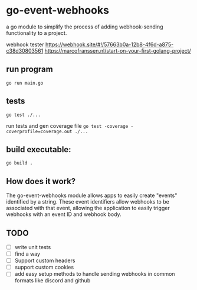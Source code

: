 # go-event-webhooks

a go module to simplify the process of adding webhook-sending functionality to a project.


 
 webhook tester 
https://webhook.site/#!/57663b0a-12b8-4f6d-a875-c38d30803561
https://marcofranssen.nl/start-on-your-first-golang-project/

## run program
`go run main.go`


## tests
`go test ./...`

run tests and gen coverage file
`go test -coverage -coverprofile=coverage.out ./...
`

##  build executable:
`go build .`


## How does it work?

The go-event-webhooks module allows apps to easily create "events" identified by a string. These event identifiers allow webhooks to be associated with that event, allowing the application to easily trigger webhooks with an event ID and webhook body.  

## TODO
- [ ] write unit tests
- [ ] find a way 
- [ ] Support custom headers
- [ ] support custom cookies
- [ ] add easy setup methods to handle sending webhooks in common formats like discord and github